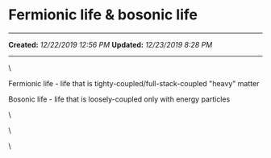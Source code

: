 Fermionic life & bosonic life
=============================

  -------------- -----------------------
  **Created:**   *12/22/2019 12:56 PM*
  **Updated:**   *12/23/2019 8:28 PM*
  -------------- -----------------------

\

Fermionic life - life that is tighty-coupled/full-stack-coupled "heavy"
matter

Bosonic life - life that is loosely-coupled only with energy particles

\

\

\

 
